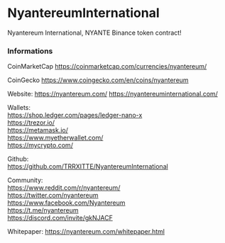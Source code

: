 # NyantereumInternational
 Nyantereum International, NYANTE Binance token contract!


### Informations

CoinMarketCap
https://coinmarketcap.com/currencies/nyantereum/

CoinGecko
https://www.coingecko.com/en/coins/nyantereum 



Website:
https://nyantereum.com/ 
https://nyantereuminternational.com/ 

Wallets:  
https://shop.ledger.com/pages/ledger-nano-x  
https://trezor.io/   
https://metamask.io/   
https://www.myetherwallet.com/  
https://mycrypto.com/  

Github:  
https://github.com/TRRXITTE/NyantereumInternational

Community:  
https://www.reddit.com/r/nyantereum/  
https://twitter.com/nyantereum  
https://www.facebook.com/Nyantereum  
https://t.me/nyantereum  
https://discord.com/invite/gkNJACF  

Whitepaper:
https://nyantereum.com/whitepaper.html 
